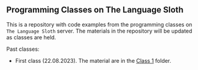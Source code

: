 ## Programming Classes on The Language Sloth

This is a repository with code examples from the programming classes on `The Language Sloth` server.
The materials in the repository will be updated as classes are held.

Past classes:
- First class (22.08.2023). The material are in the [Class 1](Class%201) folder.
